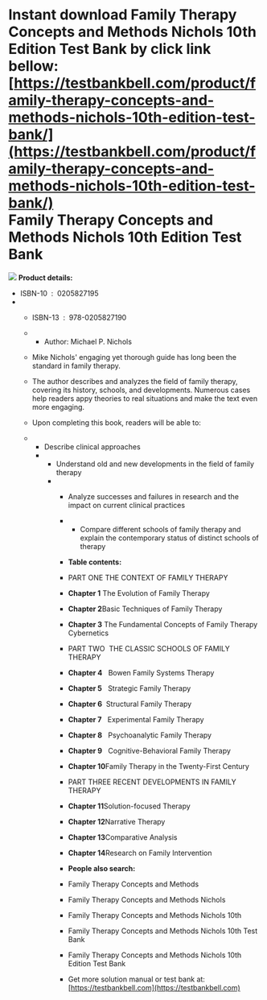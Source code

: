 Instant download **Family Therapy Concepts and Methods Nichols 10th Edition Test Bank** by click link bellow:  
[https://testbankbell.com/product/family-therapy-concepts-and-methods-nichols-10th-edition-test-bank/](https://testbankbell.com/product/family-therapy-concepts-and-methods-nichols-10th-edition-test-bank/)  
Family Therapy Concepts and Methods Nichols 10th Edition Test Bank
==================================================================


![](https://testbankbell.com/wp-content/uploads/2023/05/family-therapy-concepts-and-methods-nichols-10th-tb.jpg)
**Product details:**
* ISBN-10 ‏ : ‎ 0205827195
* * ISBN-13 ‏ : ‎ 978-0205827190
  * * Author: Michael P. Nichols
   
  * Mike Nichols' engaging yet thorough guide has long been the standard in family therapy.
 
  * The author describes and analyzes the field of family therapy, covering its history, schools, and developments. Numerous cases help readers appy theories to real situations and make the text even more engaging.
 
  * Upon completing this book, readers will be able to:
  * * Describe clinical approaches
    * * Understand old and new developments in the field of family therapy
      * * Analyze successes and failures in research and the impact on current clinical practices
        * * Compare different schools of family therapy and explain the contemporary status of distinct schools of therapy
         
        * **Table contents:**
       
        * PART ONE THE CONTEXT OF FAMILY THERAPY
       
        * **Chapter 1** The Evolution of Family Therapy
       
        * **Chapter 2**Basic Techniques of Family Therapy
       
        * **Chapter 3** The Fundamental Concepts of Family Therapy Cybernetics
       
        * PART TWO  THE CLASSIC SCHOOLS OF FAMILY THERAPY
       
        * **Chapter 4**   Bowen Family Systems Therapy
       
        * **Chapter 5**   Strategic Family Therapy
       
        * **Chapter 6**  Structural Family Therapy
       
        * **Chapter 7**   Experimental Family Therapy
       
        * **Chapter 8**   Psychoanalytic Family Therapy
       
        * **Chapter 9**   Cognitive-Behavioral Family Therapy
       
        * **Chapter 10**Family Therapy in the Twenty-First Century
       
        * PART THREE RECENT DEVELOPMENTS IN FAMILY THERAPY
       
        * **Chapter 11**Solution-focused Therapy
       
        * **Chapter 12**Narrative Therapy
       
        * **Chapter 13**Comparative Analysis
       
        * **Chapter 14**Research on Family Intervention
       
        * **People also search:**
       
        * Family Therapy Concepts and Methods
        * Family Therapy Concepts and Methods Nichols
        * Family Therapy Concepts and Methods Nichols 10th
        * Family Therapy Concepts and Methods Nichols 10th Test Bank
        * Family Therapy Concepts and Methods Nichols 10th Edition Test Bank
        *  Get more solution manual or test bank at: [https://testbankbell.com](https://testbankbell.com)
